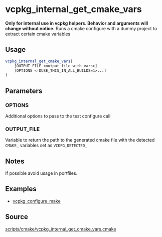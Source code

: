 # vcpkg_internal_get_cmake_vars

**Only for internal use in vcpkg helpers. Behavior and arguments will change without notice.**
Runs a cmake configure with a dummy project to extract certain cmake variables

## Usage
```cmake
vcpkg_internal_get_cmake_vars(
    [OUTPUT_FILE <output_file_with_vars>]
    [OPTIONS <-DUSE_THIS_IN_ALL_BUILDS=1>...]
)
```

## Parameters
### OPTIONS
Additional options to pass to the test configure call 

### OUTPUT_FILE
Variable to return the path to the generated cmake file with the detected `CMAKE_` variables set as `VCKPG_DETECTED_`

## Notes
If possible avoid usage in portfiles. 

## Examples

* [vcpkg_configure_make](https://github.com/Microsoft/vcpkg/blob/master/scripts/cmake/vcpkg_configure_make.cmake)

## Source
[scripts/cmake/vcpkg_internal_get_cmake_vars.cmake](https://github.com/Microsoft/vcpkg/blob/master/scripts/cmake/vcpkg_internal_get_cmake_vars.cmake)

